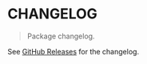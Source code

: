 # CHANGELOG

> Package changelog.

See [GitHub Releases](https://github.com/stdlib-js/stats-base-smeanors/releases) for the changelog.